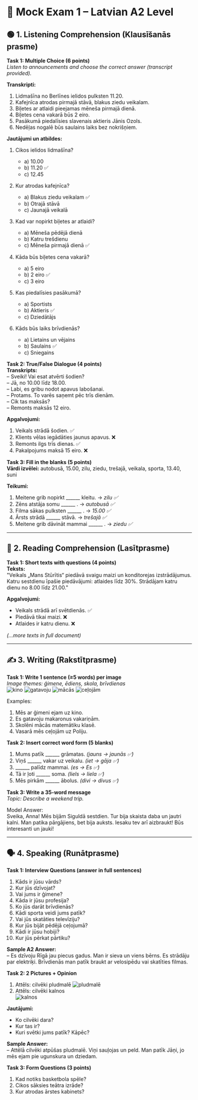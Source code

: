 # 📝 Mock Exam 1 – Latvian A2 Level

## 🟢 1. Listening Comprehension (Klausīšanās prasme)

**Task 1: Multiple Choice (6 points)**  
*Listen to announcements and choose the correct answer (transcript provided).*  

**Transkripti:**  
1. Lidmašīna no Berlīnes ielidos pulksten 11.20.  
2. Kafejnīca atrodas pirmajā stāvā, blakus ziedu veikalam.  
3. Biļetes ar atlaidi pieejamas mēneša pirmajā dienā.  
4. Biļetes cena vakarā būs 2 eiro.  
5. Pasākumā piedalīsies slavenais aktieris Jānis Ozols.  
6. Nedēļas nogalē būs saulains laiks bez nokrišņiem.  

**Jautājumi un atbildes:**  
1. Cikos ielidos lidmašīna?  
   - a) 10.00  
   - b) 11.20 ✅  
   - c) 12.45  

2. Kur atrodas kafejnīca?  
   - a) Blakus ziedu veikalam ✅  
   - b) Otrajā stāvā  
   - c) Jaunajā veikalā  

3. Kad var nopirkt biļetes ar atlaidi?  
   - a) Mēneša pēdējā dienā  
   - b) Katru trešdienu  
   - c) Mēneša pirmajā dienā ✅  

4. Kāda būs biļetes cena vakarā?  
   - a) 5 eiro  
   - b) 2 eiro ✅  
   - c) 3 eiro  

5. Kas piedalīsies pasākumā?  
   - a) Sportists  
   - b) Aktieris ✅  
   - c) Dziedātājs  

6. Kāds būs laiks brīvdienās?  
   - a) Lietains un vējains  
   - b) Saulains ✅  
   - c) Sniegains

**Task 2: True/False Dialogue (4 points)**  
**Transkripts:**  
– Sveiki! Vai esat atvērti šodien?  
– Jā, no 10.00 līdz 18.00.  
– Labi, es gribu nodot apavus labošanai.  
– Protams. To varēs saņemt pēc trīs dienām.  
– Cik tas maksās?  
– Remonts maksās 12 eiro.

**Apgalvojumi:**  
1. Veikals strādā šodien. ✅  
2. Klients vēlas iegādāties jaunus apavus. ❌  
3. Remonts ilgs trīs dienas. ✅  
4. Pakalpojums maksā 15 eiro. ❌  

**Task 3: Fill in the blanks (5 points)**  
**Vārdi izvēlei:** autobusā, 15.00, zilu, ziedu, trešajā, veikala, sporta, 13.40, suni  

**Teikumi:**  
1. Meitene grib nopirkt ______ kleitu. → *zilu ✅*  
2. Zēns atstāja somu ______ . → *autobusā ✅*  
3. Filma sākas pulksten ______ . → *15.00 ✅*  
4. Ārsts strādā ______ stāvā. → *trešajā ✅*  
5. Meitene grib dāvināt mammai ______ . → *ziedu ✅*  

---

## 📖 2. Reading Comprehension (Lasītprasme)

**Task 1: Short texts with questions (4 points)**  
**Teksts:**  
"Veikals „Mans Stūrītis“ piedāvā svaigu maizi un konditorejas izstrādājumus. Katru sestdienu īpašie piedāvājumi: atlaides līdz 30%. Strādājam katru dienu no 8.00 līdz 21.00."

**Apgalvojumi:**  
- Veikals strādā arī svētdienās. ✅  
- Piedāvā tikai maizi. ❌  
- Atlaides ir katru dienu. ❌  

*(...more texts in full document)*

---

## ✍️ 3. Writing (Rakstītprasme)

**Task 1: Write 1 sentence (≥5 words) per image**  
*Image themes: ģimene, ēdiens, skola, brīvdienas*  
![kino](images/Cinema.png)
![gatavoju](images/gatavoju.png)
![mācās](images/mācās.png)
![ceļojām](images/ceļojām.png)

Examples:  
1. Mēs ar ģimeni ejam uz kino.  
2. Es gatavoju makaronus vakariņām.  
3. Skolēni mācās matemātiku klasē.  
4. Vasarā mēs ceļojām uz Poliju.

**Task 2: Insert correct word form (5 blanks)**  
1. Mums patīk ______ grāmatas. *(jauns → jaunās ✅)*  
2. Viņš ______ vakar uz veikalu. *(iet → gāja ✅)*  
3. ______ palīdz mammai. *(es → Es ✅)*  
4. Tā ir ļoti ______ soma. *(liels → liela ✅)*  
5. Mēs pirkām ______ ābolus. *(divi → divus ✅)*

**Task 3: Write a 35-word message**  
*Topic: Describe a weekend trip.*  

Model Answer:  
Sveika, Anna! Mēs bijām Siguldā sestdien. Tur bija skaista daba un jautri kalni. Man patika pārgājiens, bet bija auksts. Iesaku tev arī aizbraukt! Būs interesanti un jauki!

---

## 🗣 4. Speaking (Runātprasme)

**Task 1: Interview Questions (answer in full sentences)**  
1. Kāds ir jūsu vārds?  
2. Kur jūs dzīvojat?  
3. Vai jums ir ģimene?  
4. Kāda ir jūsu profesija?  
5. Ko jūs darāt brīvdienās?  
6. Kādi sporta veidi jums patīk?  
7. Vai jūs skatāties televīziju?  
8. Kur jūs bijāt pēdējā ceļojumā?  
9. Kādi ir jūsu hobiji?  
10. Kur jūs pērkat pārtiku?  

**Sample A2 Answer:**  
– Es dzīvoju Rīgā jau piecus gadus. Man ir sieva un viens bērns. Es strādāju par elektriķi. Brīvdienās man patīk braukt ar velosipēdu vai skatīties filmas.

**Task 2: 2 Pictures + Opinion**  
1. Attēls: cilvēki pludmalē 
![pludmalē](images/pludmalē.png)
2. Attēls: cilvēki kalnos  
![kalnos](images/kalnos.png)

**Jautājumi:**  
- Ko cilvēki dara?  
- Kur tas ir?  
- Kuri svētki jums patīk? Kāpēc?  

**Sample Answer:**  
– Attēlā cilvēki atpūšas pludmalē. Viņi sauļojas un peld. Man patīk Jāņi, jo mēs ejam pie ugunskura un dziedam.

**Task 3: Form Questions (3 points)**  
1. Kad notiks basketbola spēle?  
2. Cikos sāksies teātra izrāde?  
3. Kur atrodas ārstes kabinets?